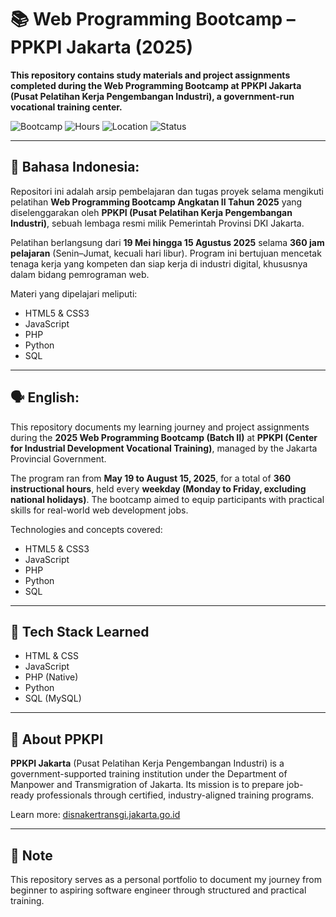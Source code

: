 # 📚 Web Programming Bootcamp – PPKPI Jakarta (2025)

**This repository contains study materials and project assignments completed during the Web Programming Bootcamp at PPKPI Jakarta (Pusat Pelatihan Kerja Pengembangan Industri), a government-run vocational training center.**

![Bootcamp](https://img.shields.io/badge/Bootcamp-Web%20Development-blue)
![Hours](https://img.shields.io/badge/Hours-360h-orange)
![Location](https://img.shields.io/badge/Location-Jakarta-green)
![Status](https://img.shields.io/badge/Year-2025-lightgrey)

---

## 📝 Bahasa Indonesia:

Repositori ini adalah arsip pembelajaran dan tugas proyek selama mengikuti pelatihan **Web Programming Bootcamp Angkatan II Tahun 2025** yang diselenggarakan oleh **PPKPI (Pusat Pelatihan Kerja Pengembangan Industri)**, sebuah lembaga resmi milik Pemerintah Provinsi DKI Jakarta.

Pelatihan berlangsung dari **19 Mei hingga 15 Agustus 2025** selama **360 jam pelajaran** (Senin–Jumat, kecuali hari libur). Program ini bertujuan mencetak tenaga kerja yang kompeten dan siap kerja di industri digital, khususnya dalam bidang pemrograman web.

Materi yang dipelajari meliputi:
- HTML5 & CSS3  
- JavaScript  
- PHP 
- Python 
- SQL

---

## 🗣 English:

This repository documents my learning journey and project assignments during the **2025 Web Programming Bootcamp (Batch II)** at **PPKPI (Center for Industrial Development Vocational Training)**, managed by the Jakarta Provincial Government.

The program ran from **May 19 to August 15, 2025**, for a total of **360 instructional hours**, held every **weekday (Monday to Friday, excluding national holidays)**. The bootcamp aimed to equip participants with practical skills for real-world web development jobs.

Technologies and concepts covered:
- HTML5 & CSS3  
- JavaScript  
- PHP  
- Python  
- SQL

---

## 🔧 Tech Stack Learned

- HTML & CSS  
- JavaScript  
- PHP (Native)  
- Python  
- SQL (MySQL)

---

## 🚀 About PPKPI

**PPKPI Jakarta** (Pusat Pelatihan Kerja Pengembangan Industri) is a government-supported training institution under the Department of Manpower and Transmigration of Jakarta. Its mission is to prepare job-ready professionals through certified, industry-aligned training programs.

Learn more: [disnakertransgi.jakarta.go.id](https://disnakertransgi.jakarta.go.id/unit-kerja/v/pusat-pelatihan-kerja-pengembangan-industri)

---

## 📌 Note

This repository serves as a personal portfolio to document my journey from beginner to aspiring software engineer through structured and practical training.
